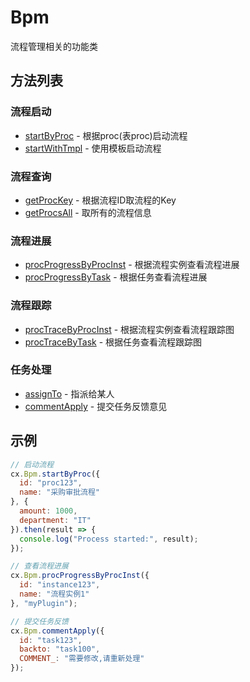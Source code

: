 # Bpm

流程管理相关的功能类

## 方法列表

### 流程启动
- [startByProc](startByProc/README.md) - 根据proc(表proc)启动流程
- [startWithTmpl](startWithTmpl/README.md) - 使用模板启动流程

### 流程查询
- [getProcKey](getProcKey/README.md) - 根据流程ID取流程的Key
- [getProcsAll](getProcsAll/README.md) - 取所有的流程信息

### 流程进展
- [procProgressByProcInst](procProgressByProcInst/README.md) - 根据流程实例查看流程进展
- [procProgressByTask](procProgressByTask/README.md) - 根据任务查看流程进展

### 流程跟踪
- [procTraceByProcInst](procTraceByProcInst/README.md) - 根据流程实例查看流程跟踪图
- [procTraceByTask](procTraceByTask/README.md) - 根据任务查看流程跟踪图

### 任务处理
- [assignTo](assignTo/README.md) - 指派给某人
- [commentApply](commentApply/README.md) - 提交任务反馈意见

## 示例

```javascript
// 启动流程
cx.Bpm.startByProc({
  id: "proc123",
  name: "采购审批流程"
}, {
  amount: 1000,
  department: "IT"
}).then(result => {
  console.log("Process started:", result);
});

// 查看流程进展
cx.Bpm.procProgressByProcInst({
  id: "instance123",
  name: "流程实例1"
}, "myPlugin");

// 提交任务反馈
cx.Bpm.commentApply({
  id: "task123",
  backto: "task100",
  COMMENT_: "需要修改,请重新处理"
});
``` 